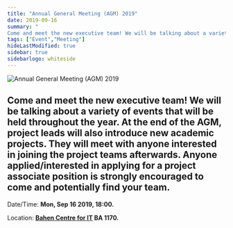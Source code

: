 ```yaml
---
title: "Annual General Meeting (AGM) 2019"
date: 2019-09-16
summary: "
Come and meet the new executive team! We will be talking about a variety of events that will be held throughout the year. At the end of the AGM, project leads will also introduce new academic projects. They will meet with anyone interested in joining the project teams afterwards. Anyone applied/interested in applying for a project associate position is strongly encouraged to come and potentially find your team. "
tags: ["Event","Meeting"]
hideLastModified: true
sidebar: true
sidebarlogo: whiteside
---
```


![Annual General Meeting (AGM) 2019](https://drive.google.com/u/0/uc?id=1fM0QovTlXhJFWAtJm3JG-qXiRio25tqO)


Come and meet the new executive team! We will be talking about a variety of events that will be held throughout the year. At the end of the AGM, project leads will also introduce new academic projects. They will meet with anyone interested in joining the project teams afterwards. Anyone applied/interested in applying for a project associate position is strongly encouraged to come and potentially find your team. 
---
Date/Time: **Mon, Sep 16 2019, 18:00.**

Location: **[Bahen Centre for IT](http://map.utoronto.ca/utsg/building/080) BA 1170.**
